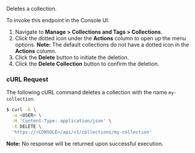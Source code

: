 Deletes a collection.

To invoke this endpoint in the Console UI:

1. Navigate to **Manage > Collections and Tags > Collections**.
2. Click the dotted icon under the **Actions** column to open up the menu options. **Note:** The default collections do not have a dotted icon in the **Actions** column.
3. Click the **Delete** button to initiate the deletion. 
4. Click the **Delete Collection** button to confirm the deletion.

### cURL Request

The following cURL command deletes a collection with the name `my-collection`.

```bash
$ curl -k \
  -u <USER> \
  -H 'Content-Type: application/json' \
  -X DELETE \
  'https://<CONSOLE>/api/v1/collections/my-collection'
```

**Note:** No response will be returned upon successful execution.
